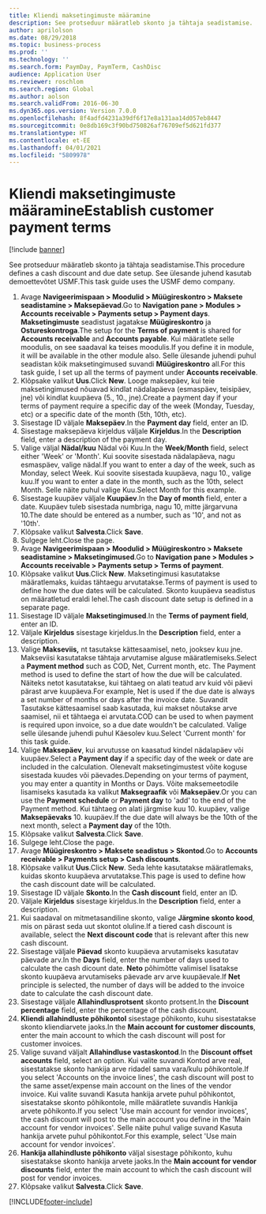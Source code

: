```yaml
---
title: Kliendi maksetingimuste määramine
description: See protseduur määratleb skonto ja tähtaja seadistamise.
author: aprilolson
ms.date: 08/29/2018
ms.topic: business-process
ms.prod: ''
ms.technology: ''
ms.search.form: PaymDay, PaymTerm, CashDisc
audience: Application User
ms.reviewer: roschlom
ms.search.region: Global
ms.author: aolson
ms.search.validFrom: 2016-06-30
ms.dyn365.ops.version: Version 7.0.0
ms.openlocfilehash: 8f4adfd4231a39df6f17e8a131aa14d057eb8447
ms.sourcegitcommit: 0e8db169c3f90bd750826af76709ef5d621fd377
ms.translationtype: HT
ms.contentlocale: et-EE
ms.lasthandoff: 04/01/2021
ms.locfileid: "5809978"
---
```

# <a name="establish-customer-payment-terms"></a><span data-ttu-id="8d659-103">Kliendi maksetingimuste määramine</span><span class="sxs-lookup"><span data-stu-id="8d659-103">Establish customer payment terms</span></span>

[!include [banner](../../includes/banner.md)]

<span data-ttu-id="8d659-104">See protseduur määratleb skonto ja tähtaja seadistamise.</span><span class="sxs-lookup"><span data-stu-id="8d659-104">This procedure defines a cash discount and due date setup.</span></span> <span data-ttu-id="8d659-105">See ülesande juhend kasutab demoettevõtet USMF.</span><span class="sxs-lookup"><span data-stu-id="8d659-105">This task guide uses the USMF demo company.</span></span>

1. <span data-ttu-id="8d659-106">Avage **Navigeerimispaan > Moodulid > Müügireskontro > Maksete seadistamine > Maksepäevad**.</span><span class="sxs-lookup"><span data-stu-id="8d659-106">Go to **Navigation pane > Modules > Accounts receivable > Payments setup > Payment days**.</span></span> <span data-ttu-id="8d659-107">**Maksetingimuste** seadistust jagatakse **Müügireskontro** ja **Ostureskontroga**.</span><span class="sxs-lookup"><span data-stu-id="8d659-107">The setup for the **Terms of payment** is shared for **Accounts receivable** and **Accounts payable**.</span></span> <span data-ttu-id="8d659-108">Kui määratlete selle moodulis, on see saadaval ka teises moodulis.</span><span class="sxs-lookup"><span data-stu-id="8d659-108">If you define it in module, it will be available in the other module also.</span></span> <span data-ttu-id="8d659-109">Selle ülesande juhendi puhul seadistan kõik maksetingimused suvandi **Müügireskontro** all.</span><span class="sxs-lookup"><span data-stu-id="8d659-109">For this task guide, I set up all the terms of payment under **Accounts receivable**.</span></span>
2. <span data-ttu-id="8d659-110">Klõpsake valikut **Uus**.</span><span class="sxs-lookup"><span data-stu-id="8d659-110">Click **New**.</span></span> <span data-ttu-id="8d659-111">Looge maksepäev, kui teie maksetingimused nõuavad kindlat nädalapäeva (esmaspäev, teisipäev, jne) või kindlat kuupäeva (5., 10., jne).</span><span class="sxs-lookup"><span data-stu-id="8d659-111">Create a payment day if your terms of payment require a specific day of the week (Monday, Tuesday, etc) or a specific date of the month (5th, 10th, etc).</span></span> 
3. <span data-ttu-id="8d659-112">Sisestage ID väljale **Maksepäev**.</span><span class="sxs-lookup"><span data-stu-id="8d659-112">In the **Payment day** field, enter an ID.</span></span>
4. <span data-ttu-id="8d659-113">Sisestage maksepäeva kirjeldus väljale **Kirjeldus**.</span><span class="sxs-lookup"><span data-stu-id="8d659-113">In the **Description** field, enter a description of the payment day.</span></span>
5. <span data-ttu-id="8d659-114">Valige väljal **Nädal/kuu** Nädal või Kuu.</span><span class="sxs-lookup"><span data-stu-id="8d659-114">In the **Week/Month** field, select either 'Week' or 'Month'.</span></span> <span data-ttu-id="8d659-115">Kui soovite sisestada nädalapäeva, nagu esmaspäev, valige nädal.</span><span class="sxs-lookup"><span data-stu-id="8d659-115">If you want to enter a day of the week, such as Monday, select Week.</span></span> <span data-ttu-id="8d659-116">Kui soovite sisestada kuupäeva, nagu 10., valige kuu.</span><span class="sxs-lookup"><span data-stu-id="8d659-116">If you want to enter a date in the month, such as the 10th, select Month.</span></span> <span data-ttu-id="8d659-117">Selle näite puhul valige Kuu.</span><span class="sxs-lookup"><span data-stu-id="8d659-117">Select Month for this example.</span></span> 
6. <span data-ttu-id="8d659-118">Sisestage kuupäev väljale **Kuupäev**.</span><span class="sxs-lookup"><span data-stu-id="8d659-118">In the **Day of month** field, enter a date.</span></span> <span data-ttu-id="8d659-119">Kuupäev tuleb sisestada numbriga, nagu 10, mitte järgarvuna 10.</span><span class="sxs-lookup"><span data-stu-id="8d659-119">The date should be entered as a number, such as '10', and not as '10th'.</span></span> 
7. <span data-ttu-id="8d659-120">Klõpsake valikut **Salvesta**.</span><span class="sxs-lookup"><span data-stu-id="8d659-120">Click **Save**.</span></span>
8. <span data-ttu-id="8d659-121">Sulgege leht.</span><span class="sxs-lookup"><span data-stu-id="8d659-121">Close the page.</span></span>
9. <span data-ttu-id="8d659-122">Avage **Navigeerimispaan > Moodulid > Müügireskontro > Maksete seadistamine > Maksetingimused**.</span><span class="sxs-lookup"><span data-stu-id="8d659-122">Go to **Navigation pane > Modules > Accounts receivable > Payments setup > Terms of payment**.</span></span>
10. <span data-ttu-id="8d659-123">Klõpsake valikut **Uus**.</span><span class="sxs-lookup"><span data-stu-id="8d659-123">Click **New**.</span></span> <span data-ttu-id="8d659-124">Maksetingimusi kasutatakse määratlemaks, kuidas tähtaegu arvutatakse.</span><span class="sxs-lookup"><span data-stu-id="8d659-124">Terms of payment is used to define how the due dates will be calculated.</span></span> <span data-ttu-id="8d659-125">Skonto kuupäeva seadistus on määratletud eraldi lehel.</span><span class="sxs-lookup"><span data-stu-id="8d659-125">The cash discount date setup is defined in a separate page.</span></span> 
11. <span data-ttu-id="8d659-126">Sisestage ID väljale **Maksetingimused**.</span><span class="sxs-lookup"><span data-stu-id="8d659-126">In the **Terms of payment field**, enter an ID.</span></span>
12. <span data-ttu-id="8d659-127">Väljale **Kirjeldus** sisestage kirjeldus.</span><span class="sxs-lookup"><span data-stu-id="8d659-127">In the **Description** field, enter a description.</span></span>
13. <span data-ttu-id="8d659-128">Valige **Makseviis,** nt tasutakse kättesaamisel, neto, jooksev kuu jne. Makseviisi kasutatakse tähtaja arvutamise alguse määratlemiseks.</span><span class="sxs-lookup"><span data-stu-id="8d659-128">Select a **Payment method** such as COD, Net, Current month, etc. The Payment method is used to define the start of how the due will be calculated.</span></span> <span data-ttu-id="8d659-129">Näiteks netot kasutatakse, kui tähtaeg on alati teatud arv kuid või päevi pärast arve kuupäeva.</span><span class="sxs-lookup"><span data-stu-id="8d659-129">For example, Net is used if the due date is always a set number of months or days after the invoice date.</span></span> <span data-ttu-id="8d659-130">Suvandit Tasutakse kättesaamisel saab kasutada, kui makset nõutakse arve saamisel, nii et tähtaega ei arvutata.</span><span class="sxs-lookup"><span data-stu-id="8d659-130">COD can be used to when payment is required upon invoice, so a due date wouldn't be calculated.</span></span> <span data-ttu-id="8d659-131">Valige selle ülesande juhendi puhul Käesolev kuu.</span><span class="sxs-lookup"><span data-stu-id="8d659-131">Select 'Current month' for this task guide.</span></span>  
14. <span data-ttu-id="8d659-132">Valige **Maksepäev**, kui arvutusse on kaasatud kindel nädalapäev või kuupäev.</span><span class="sxs-lookup"><span data-stu-id="8d659-132">Select a **Payment day** if a specific day of the  week or date are included in the calculation.</span></span> <span data-ttu-id="8d659-133">Olenevalt maksetingimustest võite koguse sisestada kuudes või päevades.</span><span class="sxs-lookup"><span data-stu-id="8d659-133">Depending on your terms of payment, you may enter a quantity in Months or Days.</span></span> <span data-ttu-id="8d659-134">Võite maksemeetodile lisamiseks kasutada ka valikut **Maksegraafik** või **Maksepäev**.</span><span class="sxs-lookup"><span data-stu-id="8d659-134">Or you can use the **Payment schedule** or **Payment day** to 'add' to the end of the Payment method.</span></span> <span data-ttu-id="8d659-135">Kui tähtaeg on alati järgmise kuu 10. kuupäev, valige **Maksepäevaks** 10. kuupäev.</span><span class="sxs-lookup"><span data-stu-id="8d659-135">If the due date will always be the 10th of the next month, select a **Payment day** of the 10th.</span></span> 
15. <span data-ttu-id="8d659-136">Klõpsake valikut **Salvesta**.</span><span class="sxs-lookup"><span data-stu-id="8d659-136">Click **Save**.</span></span>
16. <span data-ttu-id="8d659-137">Sulgege leht.</span><span class="sxs-lookup"><span data-stu-id="8d659-137">Close the page.</span></span>
17. <span data-ttu-id="8d659-138">Avage **Müügireskontro > Maksete seadistus > Skontod**.</span><span class="sxs-lookup"><span data-stu-id="8d659-138">Go to **Accounts receivable > Payments setup > Cash discounts**.</span></span>
18. <span data-ttu-id="8d659-139">Klõpsake valikut **Uus**.</span><span class="sxs-lookup"><span data-stu-id="8d659-139">Click **New**.</span></span> <span data-ttu-id="8d659-140">Seda lehte kasutatakse määratlemaks, kuidas skonto kuupäeva arvutatakse.</span><span class="sxs-lookup"><span data-stu-id="8d659-140">This page is used to define how the cash discount date will be calculated.</span></span> 
19. <span data-ttu-id="8d659-141">Sisestage ID väljale **Skonto**.</span><span class="sxs-lookup"><span data-stu-id="8d659-141">In the **Cash discount** field, enter an ID.</span></span>
20. <span data-ttu-id="8d659-142">Väljale **Kirjeldus** sisestage kirjeldus.</span><span class="sxs-lookup"><span data-stu-id="8d659-142">In the **Description** field, enter a description.</span></span>
21. <span data-ttu-id="8d659-143">Kui saadaval on mitmetasandiline skonto, valige **Järgmine skonto kood**, mis on pärast seda uut skontot oluline.</span><span class="sxs-lookup"><span data-stu-id="8d659-143">If a tiered cash discount is available, select the **Next discount code** that is relevant after this new cash discount.</span></span>
22. <span data-ttu-id="8d659-144">Sisestage väljale **Päevad** skonto kuupäeva arvutamiseks kasutatav päevade arv.</span><span class="sxs-lookup"><span data-stu-id="8d659-144">In the **Days** field, enter the number of days used to calculate the cash dicount date.</span></span> <span data-ttu-id="8d659-145">**Neto** põhimõtte valimisel lisatakse skonto kuupäeva arvutamiseks päevade arv arve kuupäevale.</span><span class="sxs-lookup"><span data-stu-id="8d659-145">If **Net** principle is selected, the number of days will be added to the invoice date to calculate the cash discount date.</span></span>  
23. <span data-ttu-id="8d659-146">Sisestage väljale **Allahindlusprotsent** skonto protsent.</span><span class="sxs-lookup"><span data-stu-id="8d659-146">In the **Discount percentage** field, enter the percentage of the cash discount.</span></span>
24. <span data-ttu-id="8d659-147">**Kliendi allahindluste põhikontol** sisestage põhikonto, kuhu sisestatakse skonto kliendiarvete jaoks.</span><span class="sxs-lookup"><span data-stu-id="8d659-147">In the **Main account for customer discounts**, enter the main account to which the cash discount will post for customer invoices.</span></span>
25. <span data-ttu-id="8d659-148">Valige suvand väljalt **Allahindluse vastaskontod**.</span><span class="sxs-lookup"><span data-stu-id="8d659-148">In the **Discount offset accounts** field, select an option.</span></span> <span data-ttu-id="8d659-149">Kui valite suvandi Kontod arve real, sisestatakse skonto hankija arve ridadel sama vara/kulu põhikontole.</span><span class="sxs-lookup"><span data-stu-id="8d659-149">If you select 'Accounts on the invoice lines', the cash discount will post to the same asset/expense main account on the lines of the vendor invoice.</span></span> <span data-ttu-id="8d659-150">Kui valite suvandi Kasuta hankija arvete puhul põhikontot, sisestatakse skonto põhikontole, mille määratlete suvandis Hankija arvete põhikonto.</span><span class="sxs-lookup"><span data-stu-id="8d659-150">If you select 'Use main account for vendor invoices', the cash discount will post to the main account you define in the 'Main account for vendor invoices'.</span></span> <span data-ttu-id="8d659-151">Selle näite puhul valige suvand Kasuta hankija arvete puhul põhikontot.</span><span class="sxs-lookup"><span data-stu-id="8d659-151">For this example, select 'Use main account for vendor invoices'.</span></span> 
26. <span data-ttu-id="8d659-152">**Hankija allahindluste põhikonto** väljal sisestage põhikonto, kuhu sisestatakse skonto hankija arvete jaoks.</span><span class="sxs-lookup"><span data-stu-id="8d659-152">In the **Main account for vendor discounts** field, enter the main account to which the cash discount will post for vendor invoices.</span></span>
27. <span data-ttu-id="8d659-153">Klõpsake valikut **Salvesta**.</span><span class="sxs-lookup"><span data-stu-id="8d659-153">Click **Save**.</span></span>



[!INCLUDE[footer-include](../../../includes/footer-banner.md)]
